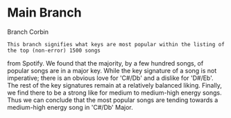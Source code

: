 # Main Branch

Branch Corbin

	This branch signifies what keys are most popular within the listing of the top (non-error) 1500 songs
from Spotify. We found that the majority, by a few hundred songs, of popular songs are in a major key. 
While the key signature of a song is not imperative; there is an obvious love for 'C#/Db' and a dislike for 
'D#/Eb'. The rest of the key signatures remain at a relatively balanced liking. Finally, we find there to be a
strong like for medium to medium-high energy songs. Thus we can conclude that the most popular songs are tending
towards a medium-high energy song in 'C#/Db' Major.
